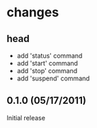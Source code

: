 # changes

## head
* add 'status' command
* add 'start' command
* add 'stop' command
* add 'suspend' command

## 0.1.0 (05/17/2011)
Initial release

